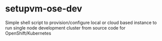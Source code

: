 # setupvm-ose-dev
Simple shell script to provision/configure local or cloud based instance to run single node development cluster from source code for OpenShift/Kubernetes
